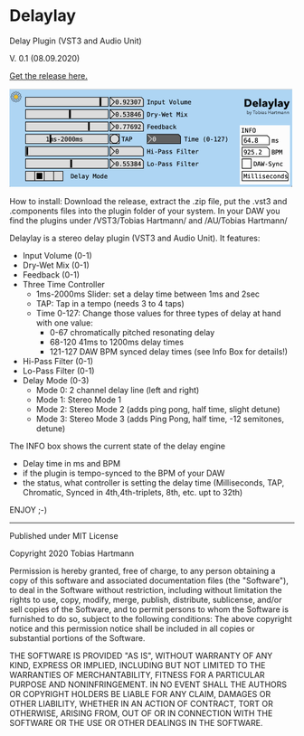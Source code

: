 # Delaylay
Delay Plugin (VST3 and Audio Unit)

V. 0.1 (08.09.2020)

[Get the release here.](https://github.com/tob-har/Delaylay/releases/)

<img src="https://github.com/tob-har/Delaylay/blob/master/delaylay-screenshot.png" alt="Delaylay Plugin" width="500"/>


How to install:
Download the release, extract the .zip file, put the .vst3 and .components files into the plugin folder of your system.
In your DAW you find the plugins under /VST3/Tobias Hartmann/ and /AU/Tobias Hartmann/


Delaylay is a stereo delay plugin (VST3 and Audio Unit).
It features:
- Input Volume (0-1)
- Dry-Wet Mix (0-1)
- Feedback (0-1)
- Three Time Controller
  - 1ms-2000ms Slider: set a delay time between 1ms and 2sec
  - TAP: Tap in a tempo (needs 3 to 4 taps)
  - Time 0-127: Change those values for three types of delay at hand with one value:
    - 0-67 chromatically pitched resonating delay
    - 68-120 41ms to 1200ms delay times
    - 121-127 DAW BPM synced delay times (see Info Box for details!)
- Hi-Pass Filter (0-1)
- Lo-Pass Filter (0-1)
- Delay Mode (0-3)
  - Mode 0: 2 channel delay line (left and right)
  - Mode 1: Stereo Mode 1 
  - Mode 2: Stereo Mode 2 (adds ping pong, half time, slight detune)
  - Mode 3: Stereo Mode 3 (adds Ping Pong, half time, -12 semitones, detune)

The INFO box shows the current state of the delay engine
- Delay time in ms and BPM
- if the plugin is tempo-synced to the BPM of your DAW
- the status, what controller is setting the delay time (Milliseconds, TAP, Chromatic, Synced in 4th,4th-triplets, 8th, etc. upt to 32th)

ENJOY ;-)



---


Published under MIT License

Copyright 2020 Tobias Hartmann 

Permission is hereby granted, free of charge, to any person obtaining a copy of this software and associated documentation files (the "Software"), to deal in the Software without restriction, including without limitation the rights to use, copy, modify, merge, publish, distribute, sublicense, and/or sell copies of the Software, and to permit persons to whom the Software is furnished to do so, subject to the following conditions: The above copyright notice and this permission notice shall be included in all copies or substantial portions of the Software. 

THE SOFTWARE IS PROVIDED "AS IS", WITHOUT WARRANTY OF ANY KIND, EXPRESS OR IMPLIED, INCLUDING BUT NOT LIMITED TO THE WARRANTIES OF MERCHANTABILITY, FITNESS FOR A PARTICULAR PURPOSE AND NONINFRINGEMENT. IN NO EVENT SHALL THE AUTHORS OR COPYRIGHT HOLDERS BE LIABLE FOR ANY CLAIM, DAMAGES OR OTHER LIABILITY, WHETHER IN AN ACTION OF CONTRACT, TORT OR OTHERWISE, ARISING FROM, OUT OF OR IN CONNECTION WITH THE SOFTWARE OR THE USE OR OTHER DEALINGS IN THE SOFTWARE.

